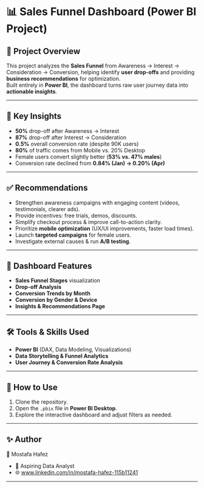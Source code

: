# 📊 Sales Funnel Dashboard (Power BI Project)

## 📌 Project Overview
This project analyzes the **Sales Funnel** from Awareness → Interest → Consideration → Conversion, helping identify **user drop-offs** and providing **business recommendations** for optimization.  
Built entirely in **Power BI**, the dashboard turns raw user journey data into **actionable insights**.

---

## 🔎 Key Insights
- **50%** drop-off after Awareness → Interest  
- **87%** drop-off after Interest → Consideration  
- **0.5%** overall conversion rate (despite 90K users)  
- **80%** of traffic comes from Mobile vs. 20% Desktop  
- Female users convert slightly better (**53% vs. 47% males**)  
- Conversion rate declined from **0.84% (Jan) → 0.20% (Apr)**  

---

## ✅ Recommendations
- Strengthen awareness campaigns with engaging content (videos, testimonials, clearer ads).  
- Provide incentives: free trials, demos, discounts.  
- Simplify checkout process & improve call-to-action clarity.  
- Prioritize **mobile optimization** (UX/UI improvements, faster load times).  
- Launch **targeted campaigns** for female users.  
- Investigate external causes & run **A/B testing**.  

---

## 📂 Dashboard Features
- **Sales Funnel Stages** visualization  
- **Drop-off Analysis**  
- **Conversion Trends by Month**  
- **Conversion by Gender & Device**  
- **Insights & Recommendations Page**  

---

## 🛠 Tools & Skills Used
- **Power BI** (DAX, Data Modeling, Visualizations)  
- **Data Storytelling & Funnel Analytics**  
- **User Journey & Conversion Rate Analysis**  



---

## 🚀 How to Use
1. Clone the repository.  
2. Open the `.pbix` file in **Power BI Desktop**.  
3. Explore the interactive dashboard and adjust filters as needed.  

---

## ✨ Author
👤 Mostafa Hafez  
- 💼 Aspiring Data Analyst  
- 🌐 www.linkedin.com/in/mostafa-hafez-115b11241

---


